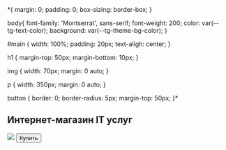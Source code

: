 <!DOCTYPE html>
<html lang="ru">
<head>
    <meta charset="UTF-8">
    <meta name="viewport"
    content="width=device-width, user-scalable=no, initial-scale=1.0, maximum-scale=1.0, minimum-scale=1.0">
    <meta http-equiv="X-UA-Compatible" content="ie=edge">
    <title>IT services</title>
    *{
    margin: 0;
    padding: 0;
    box-sizing: border-box;
    }

   body{
   font-family: 'Montserrat', sans-serif;
   font-weight: 200;
   color: var(--tg-text-color);
   background: var(--tg-theme-bg-color);
   }

   #main {
   width: 100%;
   padding: 20px;
   text-aligh: center;
   }

   h1 {
   margin-top: 50px;
   margin-bottom: 10px;
    }

   img {
   width: 70px;
   margin: 0 auto;
   }

   p {
    width: 350px;
    margin: 0 auto;
   }

   button {
    border: 0;
    border-radius: 5px;
    margin-top: 50px;
   }*
</head>
<body>
    <div id="main">
        <h2>Интернет-магазин IT услуг</h2>
        <img src="https://img.freepik.com/free-psd/3d-nft-icon-developer-male-illustration_629802-6.jpg?size=338&ext=jpg&ga=GA1.1.1297763733.1728259200&semt=ais_hybrid">
        <button id="buy">Купить</button>
    </div>
    <script>src="https://telegram.org/js/telegram-web-app.js"</script>
</body>
</html>

